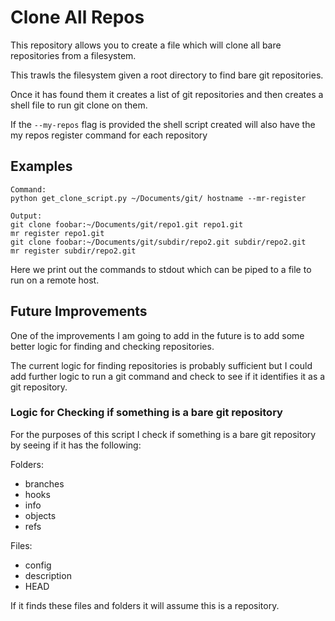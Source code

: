 Clone All Repos
===============

This repository allows you to create a file which will
clone all bare repositories from a filesystem.

This trawls the filesystem given a root directory to find
bare git repositories.

Once it has found them it creates a list of git repositories
and then creates a shell file to run git clone on them.

If the `--my-repos` flag is provided the shell script created
will also have the my repos register command for each
repository

## Examples

```
Command:
python get_clone_script.py ~/Documents/git/ hostname --mr-register

Output:
git clone foobar:~/Documents/git/repo1.git repo1.git
mr register repo1.git
git clone foobar:~/Documents/git/subdir/repo2.git subdir/repo2.git
mr register subdir/repo2.git
```

Here we print out the commands to stdout which can be piped to a file to run on a remote host.

## Future Improvements

One of the improvements I am going to add in the future is
to add some better logic for finding and checking repositories.

The current logic for finding repositories is probably sufficient
but I could add further logic to run a git command and check
to see if it identifies it as a git repository.

### Logic for Checking if something is a bare git repository

For the purposes of this script I check if something
is a bare git repository by seeing if it has the following:

Folders:
* branches
* hooks
* info
* objects
* refs

Files:
* config
* description
* HEAD

If it finds these files and folders it will assume this
is a repository.

 